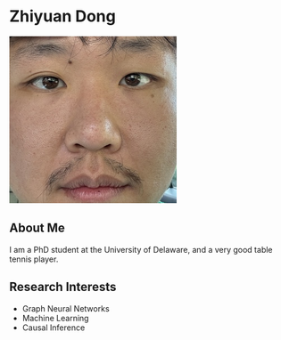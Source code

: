 # Zhiyuan Dong
![Profile Picture](../images/ZhiyuanDong.jpeg)
## About Me
I am a PhD student at the University of Delaware, and a very good table tennis player.
## Research Interests
- Graph Neural Networks
- Machine Learning
- Causal Inference

